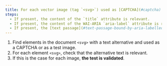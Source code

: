 ```yaml
---
title: For each vector image (tag `<svg>`) used as [CAPTCHA](#captcha) or as [test image](#image-test), having a [text alternative](#text-alternative-image), is this alternative relevant?
steps:
  - If present, the content of the `title` attribute is relevant.
  - If present, the content of the WAI-ARIA `aria-label` attribute is relevant.
  - If present, the [text passage](#text-passage-bound-by-aria-labelledby-or-aria-describedby) associated via the `aria-labelledby` WAI-ARIA attribute is relevant.
---
```


1. Find elements in the document `<svg>` with a text alternative and used as a CAPTCHA or as a test image.
2. For each element `<svg>`, check that the alternative text is relevant.
3. If this is the case for each image, **the test is validated**.
